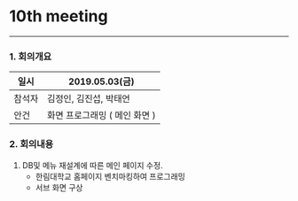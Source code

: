 # 10th meeting

----------
### 1. 회의개요

| 일시    |2019.05.03(금)                 |
| --------|-------------------------------|
| 참석자  |김정인, 김진섭, 박태언    |
| 안건    | 화면 프로그래밍 ( 메인 화면 )   |


### 2. 회의내용

 1. DB및 메뉴 재설계에 따른 메인 페이지 수정.
    * 한림대학교 홈페이지 벤치마킹하여 프로그래밍
    * 서브 화면 구상
   
